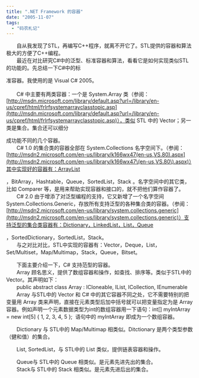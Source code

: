 ```yaml
---
title: ".NET Framework 的容器"
date: "2005-11-07"
tags: 
  - "码农札记"
---
```


　　自从我发现了STL，再编写C++程序，就离不开它了。STL提供的容器和算法极大的方便了C++编程。  
　　最近在对比研究C#中的泛型、标准容器和算法，看看它是如何实现类似STL的功能的。先总结一下C#中的标

准容器。我使用的是 Visual C# 2005。  
   
　　C# 中主要有两类容器：一个是 System.Array 类（参阅：[http://msdn.microsoft.com/library/default.asp?url=/library/en-us/cpref/html/frlrfsystemarrayclasstopic.asp](http://msdn.microsoft.com/library/default.asp?url=/library/en-us/cpref/html/frlrfsystemarrayclasstopic.asp)），类似 STL 中的 Vector；另一类是集合。集合还可以细分

成功能不同的几个容器。  
　　C# 1.0 的集合类的容器全部在 System.Collections 名字空间下。（参阅：[http://msdn2.microsoft.com/en-us/library/k166wx47(en-us,VS.80).aspx](http://msdn2.microsoft.com/en-us/library/k166wx47\(en-us,VS.80\).aspx)）其中实现好的容器有：ArrayList

，BitArray，Hashtable，Queue，SortedList，Stack 。名字空间中的其它类，比如 Comparer 等，是用来帮助实现容器和接口的，就不把他们算作容器了。  
　　C# 2.0 由于增添了对泛型编程的支持，它又新增了一个名字空间 System.Collections.Generic，存放所有支持泛型的各种集合类的容器。（参阅：[http://msdn2.microsoft.com/en-us/library/system.collections.generic](http://msdn2.microsoft.com/en-us/library/system.collections.generic)）支持泛型的集合类容器有：Dictionary，LinkedList，List，Queue

，SortedDictionary，SortedList，Stack。  
　　与之对比对比，STL中实现的容器有：Vector，Deque，List，Set/Multiset，Map/Multimap，Stack，Queue，Bitset。

　　下面主要介绍一下，C# 支持范型的容器。  
　　Array 顾名思义，提供了数组容器和操作，如查找、排序等。类似于STL中的 Vector。其声明如下：  
　　public abstract class Array : ICloneable, IList, ICollection, IEnumerable  
　　Array 与STL中的 Vector 和 C# 中的其它容器不同之处，它不需要特别的把变量用 Array 类来声明，直接在元素类型后加中括号就可以把变量指定为是 Array 容器。例如声明一个元素数据类型为int的数组容器用一下语句：int\[\] myIntArray = new int\[5\] { 1, 2, 3, 4, 5 };  语句中的 myIntArray 即成为一个数组容器。

　　Dictionary 与 STL中的 Map/Multimap 相类似。Ditctionary 是两个类型参数（健和值）的集合。

　　List, SortedList，与 STL中的 List 类似，提供链表容器和操作。

　　Queue与 STL中的 Queue 相类似。是元素先进先出的集合。  
　　Stack与 STL中的 Stack 相类似。是元素先进后出的集合。


